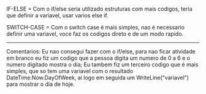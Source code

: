 IF-ELSE = Com o if/else seria utilizado estruturas com mais codigos, teria que definir a variavel, usar varios else if.

SWITCH-CASE = Com o switch case é mais simples, nao é necessario definir uma variavel, voce faz os codigos direto e de um modo rapido.

----------------------------------------------------------------------------------------------------------------------------------------------------------------

Comentarios:
Eu nao consegui fazer com o if/else, para nao ficar atividade em branco eu fiz um codigo que a pessoa digita um numero de 0 a 6 e o numero digitado mostra o dia;
Eu tambem fiz um terceiro codigo que é mais simples, que so tem uma variavel com o resultado DateTime.Now.DayOfWeek, ai logo em seguida um WriteLine("variavel") para mostrar o dia de hoje.
